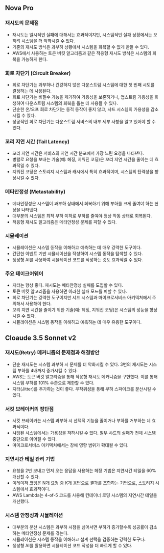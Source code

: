 
## Nova Pro
### 재시도의 문제점
* 재시도는 일시적인 실패에 대해서는 효과적이지만, 시스템적인 실패 상황에서는 오히려 시스템을 더 악화시킬 수 있다.
* 기존의 재시도 방식은 과부하 상황에서 시스템을 회복할 수 없게 만들 수 있다.
* AWS에서 사용하는 토큰 버킷 알고리즘과 같은 적응형 재시도 방식은 시스템의 회복을 가능하게 한다.

### 회로 차단기 (Circuit Breaker)
* 회로 차단기는 과부하나 건강하지 않은 다운스트림 시스템에 대한 첫 번째 시도를 결정하는 데 사용된다.
* 회로 차단기는 비필수 기능을 제거하여 가용성을 보존하거나, 업스트림 가용성을 희생하여 다운스트림 시스템의 회복을 돕는 데 사용될 수 있다.
* 단순한 온/오프 회로 차단기는 동적 동작이 좋지 않고, 샤드 시스템의 가용성을 감소시킬 수 있다.
* 성공적인 회로 차단기는 다운스트림 서비스의 내부 세부 사항을 알고 있어야 할 수 있다.

### 꼬리 지연 시간 (Tail Latency)
* 꼬리 지연 시간은 서비스의 지연 시간 분포에서 가장 느린 요청을 나타낸다.
* 병렬로 요청을 보내는 기술(예: 헤징, 지워진 코딩)은 꼬리 지연 시간을 줄이는 데 효과적일 수 있다.
* 지워진 코딩은 스토리지 시스템과 캐시에서 특히 효과적이며, 시스템의 탄력성을 향상시킬 수 있다.

### 메타안정성 (Metastability)
* 메타안정성은 시스템이 과부하 상태에서 회복하기 위해 부하를 크게 줄여야 하는 현상을 나타낸다.
* 대부분의 시스템은 최적 부하 이하로 부하를 줄여야 정상 작동 상태로 회복된다.
* 적응형 재시도 알고리즘은 메타안정성 문제를 피할 수 있다.

### 시뮬레이션
* 시뮬레이션은 시스템 동작을 이해하고 예측하는 데 매우 강력한 도구이다.
* 간단한 이벤트 기반 시뮬레이션을 작성하여 시스템 동작을 탐색할 수 있다.
* 생성형 AI를 사용하여 시뮬레이션 코드를 작성하는 것도 효과적일 수 있다.

### 주요 테이크어웨이
* 지터는 항상 좋다. 재시도는 메타안정성 실패를 도입할 수 있다.
* 토큰 버킷 알고리즘을 사용하면 이러한 실패 모드를 피할 수 있다.
* 회로 차단기는 강력한 도구이지만 샤드 시스템과 마이크로서비스 아키텍처에서 주의해서 사용해야 한다.
* 꼬리 지연 시간을 줄이기 위한 기술(예: 헤징, 지워진 코딩)은 시스템의 성능을 향상시킬 수 있다.
* 시뮬레이션은 시스템 동작을 이해하고 예측하는 데 매우 유용한 도구이다.


## Cloaude 3.5 Sonnet v2
### 재시도(Retry) 메커니즘의 문제점과 해결방안
* 단순 재시도는 시스템 과부하 시 문제를 더 악화시킬 수 있다. 3번의 재시도는 시스템 부하를 4배까지 증가시킬 수 있다.
* AWS는 토큰 버킷 알고리즘을 통해 적응형 재시도 메커니즘을 구현했다. 이를 통해 시스템 부하를 101% 수준으로 제한할 수 있다.
* 지터(Jitter)를 추가하는 것이 좋다. 무작위성을 통해 부하 스파이크를 분산시킬 수 있다.

### 서킷 브레이커의 장단점
* 서킷 브레이커는 시스템 과부하 시 선택적 기능을 줄이거나 부하를 거부하는 데 효과적이다.
* 샤딩된 시스템에서는 가용성을 저하시킬 수 있다. 일부 샤드의 실패가 전체 시스템 중단으로 이어질 수 있다.
* 마이크로서비스 아키텍처에서는 장애 영향 범위가 확대될 수 있다.

### 지연시간 테일 관리 기법
* 요청을 2번 보내고 먼저 오는 응답을 사용하는 헤징 기법은 지연시간 테일을 60% 개선할 수 있다.
* 이레이저 코딩은 N개 요청 중 K개 응답으로 결과를 조합하는 기법으로, 스토리지 시스템에서 효과적이다.
* AWS Lambda는 4-of-5 코드를 사용해 컨테이너 로딩 시스템의 지연시간 테일을 개선했다.

### 시스템 안정성과 시뮬레이션
* 대부분의 분산 시스템은 과부하 시점을 넘어서면 부하가 증가할수록 성공률이 감소하는 메타안정성 문제를 겪는다.
* 시뮬레이션은 시스템 동작을 이해하고 설계 선택을 검증하는 강력한 도구다.
* 생성형 AI를 활용하면 시뮬레이션 코드 작성을 더 빠르게 할 수 있다.

